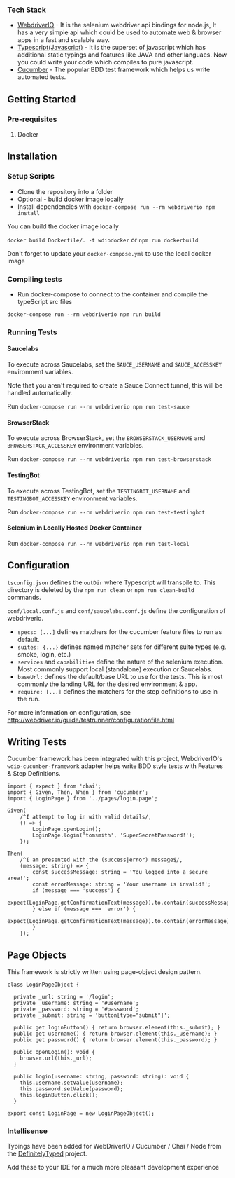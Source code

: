 
### Tech Stack

* [WebdriverIO](http://webdriver.io/) - It is the selenium webdriver api bindings for node.js, It has a very simple api which could be used to automate web & browser apps in a fast and scalable way.
* [Typescript(Javascript)](https://www.typescriptlang.org/) - It is the superset of javascript which has additional static typings and features like JAVA and other languaes. Now you could write your code which compiles to pure javascript.
* [Cucumber](https://cucumber.io/) - The popular BDD test framework which helps us write automated tests.

## Getting Started

### Pre-requisites

1. Docker

## Installation

### Setup Scripts

* Clone the repository into a folder
* Optional - build docker image locally
* Install dependencies with `docker-compose run --rm webdriverio npm install`

You can build the docker image locally

`docker build Dockerfile/. -t wdiodocker` or `npm run dockerbuild`

Don't forget to update your `docker-compose.yml` to use the local docker image

### Compiling tests

* Run docker-compose to connect to the container and compile the typeScript src files

 `docker-compose run --rm webdriverio npm run build`

### Running Tests

#### Saucelabs

To execute across Saucelabs, set the `SAUCE_USERNAME` and `SAUCE_ACCESSKEY` environment variables.

Note that you aren't required to create a Sauce Connect tunnel, this will be handled automatically.

Run `docker-compose run --rm webdriverio npm run test-sauce`

#### BrowserStack

To execute across BrowserStack, set the `BROWSERSTACK_USERNAME` and `BROWSERSTACK_ACCESSKEY` environment variables.

Run `docker-compose run --rm webdriverio npm run test-browserstack`

#### TestingBot

To execute across TestingBot, set the `TESTINGBOT_USERNAME` and `TESTINGBOT_ACCESSKEY` environment variables.

Run `docker-compose run --rm webdriverio npm run test-testingbot`

#### Selenium in Locally Hosted Docker Container

Run `docker-compose run --rm webdriverio npm run test-local`

## Configuration

`tsconfig.json` defines the `outDir` where Typescript will transpile to.  This directory is deleted by the `npm run clean` or `npm run clean-build` commands.

`conf/local.conf.js` and `conf/saucelabs.conf.js` define the configuration of webdriverio.  
- `specs: [...]` defines matchers for the cucumber feature files to run as default.  
- `suites: {...}` defines named matcher sets for different suite types (e.g. smoke, login, etc.)
- `services` and `capabilities` define the nature of the selenium execution.  Most commonly support local (standalone) execution or Saucelabs.
- `baseUrl:` defines the default/base URL to use for the tests.  This is most commonly the landing URL for the desired environment & app.
- `require: [...]` defines the matchers for the step definitions to use in the run.

For more information on configuration, see http://webdriver.io/guide/testrunner/configurationfile.html


## Writing Tests

Cucumber framework has been integrated with this project, WebdriverIO's `wdio-cucumber-framework` adapter helps write BDD style tests with Features & Step Definitions.

```
import { expect } from 'chai';
import { Given, Then, When } from 'cucumber';
import { LoginPage } from '../pages/login.page';

Given(
    /^I attempt to log in with valid details/,
    () => {
        LoginPage.openLogin();
        LoginPage.login('tomsmith', 'SuperSecretPassword!');
    });

Then(
    /^I am presented with the (success|error) message$/,
    (message: string) => {
        const successMessage: string = 'You logged into a secure area!';
        const errorMessage: string = 'Your username is invalid!';
        if (message === 'success') {
            expect(LoginPage.getConfirmationText(message)).to.contain(successMessage);
        } else if (message === 'error') {
            expect(LoginPage.getConfirmationText(message)).to.contain(errorMessage);
        }
    });

```
## Page Objects

This framework is strictly written using page-object design pattern.

```
class LoginPageObject {

  private _url: string = '/login';
  private _username: string = '#username';
  private _password: string = '#password';
  private _submit: string = 'button[type="submit"]';

  public get loginButton() { return browser.element(this._submit); }
  public get username() { return browser.element(this._username); }
  public get password() { return browser.element(this._password); }

  public openLogin(): void {
    browser.url(this._url);
  }

  public login(username: string, password: string): void {
    this.username.setValue(username);
    this.password.setValue(password);
    this.loginButton.click();
  }

export const LoginPage = new LoginPageObject();
```

### Intellisense

Typings have been added for WebDriverIO / Cucumber / Chai / Node from the [DefinitelyTyped](https://github.com/DefinitelyTyped/DefinitelyTyped) project.

Add these to your IDE for a much more pleasant development experience
